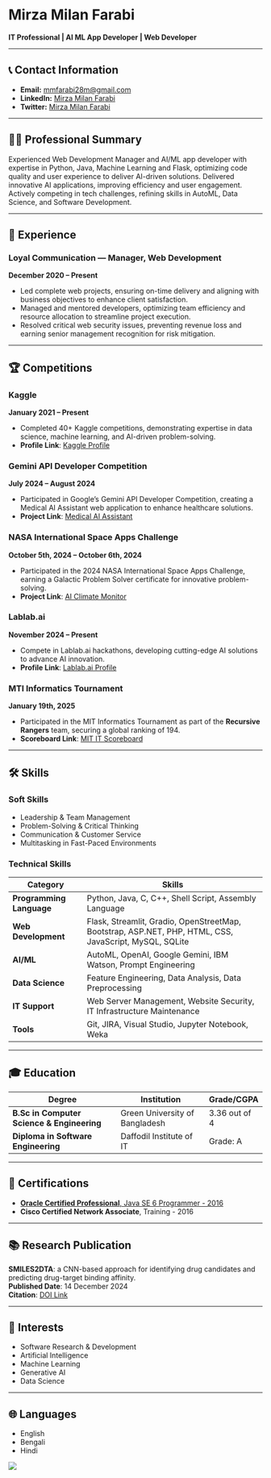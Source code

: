 # Mirza Milan Farabi

**IT Professional | AI ML App Developer | Web Developer**

---

## 📞 Contact Information
- **Email:** [mmfarabi28m@gmail.com](mailto:mmfarabi28m@gmail.com)
- **LinkedIn:** [Mirza Milan Farabi](https://www.linkedin.com/in/mirza-milan-farabi-b31209258) 
- **Twitter:** [Mirza Milan Farabi](https://x.com/m_milan_farabi)

---

## 👨‍💻 Professional Summary
Experienced Web Development Manager and AI/ML app developer with expertise in Python, Java, Machine Learning and Flask, optimizing code quality and user experience to deliver AI-driven solutions. Delivered innovative AI applications, improving efficiency and user engagement. Actively competing in tech challenges, refining skills in AutoML, Data Science, and Software Development.

---

## 💼 Experience

### **Loyal Communication** — Manager, Web Development  
**December 2020 – Present**  
- Led complete web projects, ensuring on-time delivery and aligning with business objectives to enhance client satisfaction.  
- Managed and mentored developers, optimizing team efficiency and resource allocation to streamline project execution.  
- Resolved critical web security issues, preventing revenue loss and earning senior management recognition for risk mitigation.

---

## 🏆 Competitions

### **Kaggle**
**January 2021 – Present**  
- Completed 40+ Kaggle competitions, demonstrating expertise in data science, machine learning, and AI-driven problem-solving.  
- **Profile Link**: [Kaggle Profile](https://www.kaggle.com/mirzanilanfarabi)

### **Gemini API Developer Competition**
**July 2024 – August 2024**  
- Participated in Google’s Gemini API Developer Competition, creating a Medical AI Assistant web application to enhance healthcare solutions.  
- **Project Link**: [Medical AI Assistant](https://ai.google.dev/competition/projects/medical-ai-assistant)

### **NASA International Space Apps Challenge**
**October 5th, 2024 – October 6th, 2024**  
- Participated in the 2024 NASA International Space Apps Challenge, earning a Galactic Problem Solver certificate for innovative problem-solving.  
- **Project Link**: [AI Climate Monitor](https://www.spaceappschallenge.org/nasa-space-apps-2024/find-a-team/mirza-milan-farabi)

### **Lablab.ai**
**November 2024 – Present**  
- Compete in Lablab.ai hackathons, developing cutting-edge AI solutions to advance AI innovation.  
- **Profile Link**: [Lablab.ai Profile](https://lablab.ai/ui@mmfarabi)

### **MTI Informatics Tournament**
**January 19th, 2025**  
- Participated in the MIT Informatics Tournament as part of the **Recursive Rangers** team, securing a global ranking of 194.  
- **Scoreboard Link**: [MIT IT Scoreboard](https://mitit.org/Contest/ViewScoreboard/advanced1-2025?cid_2=advanced2-2025)

---

## 🛠️ Skills

### **Soft Skills**
- Leadership & Team Management  
- Problem-Solving & Critical Thinking  
- Communication & Customer Service  
- Multitasking in Fast-Paced Environments  

### **Technical Skills**

| **Category**        | **Skills**                                                                |
|---------------------|---------------------------------------------------------------------------|
| **Programming Language**  | Python, Java, C, C++, Shell Script, Assembly Language |
| **Web Development** | Flask, Streamlit, Gradio, OpenStreetMap, Bootstrap, ASP.NET, PHP, HTML, CSS, JavaScript, MySQL, SQLite |
| **AI/ML**  | AutoML, OpenAI, Google Gemini, IBM Watson, Prompt Engineering  |
| **Data Science**  | Feature Engineering, Data Analysis, Data Preprocessing  |
| **IT Support**  | Web Server Management, Website Security, IT Infrastructure Maintenance  |
| **Tools**  | Git, JIRA, Visual Studio, Jupyter Notebook, Weka  |

---

## 🎓 Education

| **Degree**                          | **Institution**               | **Grade/CGPA**       |
|-------------------------------------|-------------------------------|----------------------|
| **B.Sc in Computer Science & Engineering** | Green University of Bangladesh | 3.36 out of 4   |
| **Diploma in Software Engineering**     | Daffodil Institute of IT      | Grade: A   |

---

## 📜 Certifications

- [**Oracle Certified Professional**, Java SE 6 Programmer - 2016](https://www.credly.com/badges/b76396de-952a-4a68-8f98-029af16cc59c)
- **Cisco Certified Network Associate**, Training - 2016

---

## 📚 Research Publication

**SMILES2DTA**: a CNN-based approach for identifying drug candidates and predicting drug-target binding affinity.   
**Published Date**: 14 December 2024  
**Citation**: [DOI Link](https://doi.org/10.1007/s00521-024-10814-x)

---

## 🎯 Interests

- Software Research & Development  
- Artificial Intelligence  
- Machine Learning  
- Generative AI  
- Data Science

---

## 🌐 Languages

- English
- Bengali
- Hindi
     
   
[
![](https://www.googleapis.com/download/storage/v1/b/kaggle-user-content/o/inbox%2F6082718%2F3b4022fa419ac6bb557445b9a62b58e8%2FOracle_Certification_badge150X150.png?generation=1724958148346072&alt=media)](https://www.credly.com/badges/b76396de-952a-4a68-8f98-029af16cc59c)
